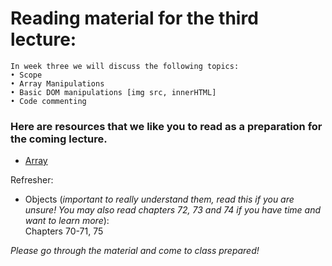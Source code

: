 # Reading material for the third lecture:

```
In week three we will discuss the following topics:
• Scope
• Array Manipulations 
• Basic DOM manipulations [img src, innerHTML]
• Code commenting
```

### Here are resources that we like you to read as a preparation for the coming lecture. 

- [Array](https://developer.mozilla.org/en-US/docs/Web/JavaScript/Reference/Global_Objects/Array/prototype)

Refresher:
* Objects (*important to really understand them, read this if you are unsure! You may also read chapters 72, 73 and 74 if you have time and want to learn more*):</br>
Chapters 70-71, 75

_Please go through the material and come to class prepared!_





